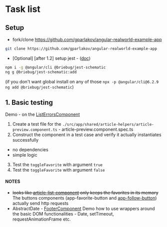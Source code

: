 # Task list

## Setup

- fork/clone https://github.com/gparlakov/angular-realworld-example-app
```bash
git clone https://github.com/gparlakov/angular-realworld-example-app
```

- [Optional] [after 1.2] setup jest - ([doc](https://github.com/briebug/jest-schematic#usage-))
```bash
npm i -g @angular/cli @briebug/jest-schematic
ng g @briebug/jest-schematic:add
```
(if you don't want global install on any of those `npx -p @angular/cli@6.2.9 ng add @briebug/jest-schematic`)

## 1. Basic testing
Demo - on the [ListErrorsComponent](./src/app/shared/list-errors.component.ts)
 1. Create a test file for the `./src/app/shared/article-helpers/article-preview.component.ts` - article-preview.component.spec.ts
 2. Construct the component in a test case and verify it actually instantiates successfully
  - no dependencies
  - simple logic
 3. Test the `toggleFavorite` with argument `true`
 4. Test the `toggleFavorite` with argument `false`


#### NOTES
- ~~looks like [article-list-component](./src/app/shared/article-helpers/article-list.component.ts) only keeps the favorites in its memory~~ The buttons components (app-favorite-button and [app-follow-button](./src/app/shared/buttons/follow-button.component.ts#L23)) actually send http requests
- AbstractDate - [FooterComponent](./src/app/shared/layout/footer.component.ts) Demo how to use wrappers around the basic DOM functionalities - Date, setTimeout, requestAnimationFrame etc.
